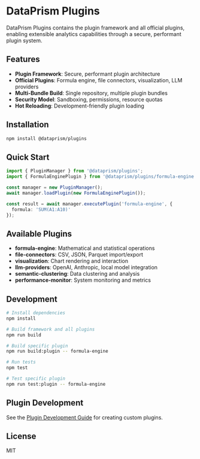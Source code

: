 # DataPrism Plugins

DataPrism Plugins contains the plugin framework and all official plugins, enabling extensible analytics capabilities through a secure, performant plugin system.

## Features

- **Plugin Framework**: Secure, performant plugin architecture
- **Official Plugins**: Formula engine, file connectors, visualization, LLM providers
- **Multi-Bundle Build**: Single repository, multiple plugin bundles
- **Security Model**: Sandboxing, permissions, resource quotas
- **Hot Reloading**: Development-friendly plugin loading

## Installation

```bash
npm install @dataprism/plugins
```

## Quick Start

```typescript
import { PluginManager } from '@dataprism/plugins';
import { FormulaEnginePlugin } from '@dataprism/plugins/formula-engine';

const manager = new PluginManager();
await manager.loadPlugin(new FormulaEnginePlugin());

const result = await manager.executePlugin('formula-engine', {
  formula: 'SUM(A1:A10)'
});
```

## Available Plugins

- **formula-engine**: Mathematical and statistical operations
- **file-connectors**: CSV, JSON, Parquet import/export
- **visualization**: Chart rendering and interaction
- **llm-providers**: OpenAI, Anthropic, local model integration
- **semantic-clustering**: Data clustering and analysis
- **performance-monitor**: System monitoring and metrics

## Development

```bash
# Install dependencies
npm install

# Build framework and all plugins
npm run build

# Build specific plugin
npm run build:plugin -- formula-engine

# Run tests
npm test

# Test specific plugin
npm run test:plugin -- formula-engine
```

## Plugin Development

See the [Plugin Development Guide](./docs/plugin-development.md) for creating custom plugins.

## License

MIT
